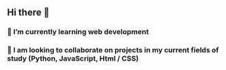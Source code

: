 ## Hi there 👋




### 🌱 I’m currently learning web development
### 👯 I am looking to collaborate on projects in my current fields of study (Python, JavaScript, Html / CSS)

